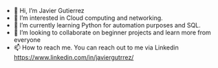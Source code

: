 - 👋 Hi, I’m Javier Gutierrez
- 👀 I’m interested in Cloud computing and networking. 
- 🌱 I’m currently learning Python for automation purposes and SQL.
- 💞️ I’m looking to collaborate on beginner projects and learn more from everyone
- 📫 How to reach me. You can reach out to me via Linkedin https://www.linkedin.com/in/javiergutrrez/

<!---
jgutrrez/jgutrrez is a ✨ special ✨ repository because its `README.md` (this file) appears on your GitHub profile.
You can click the Preview link to take a look at your changes.
--->

